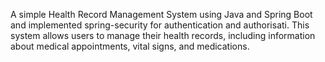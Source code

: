 A simple Health Record Management System using Java and Spring Boot and implemented spring-security for authentication and authorisati. This system
allows users to manage their health records, including information about medical appointments,
vital signs, and medications.

